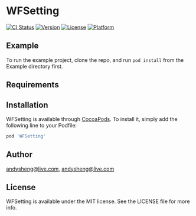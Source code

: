 # WFSetting

[![CI Status](http://img.shields.io/travis/andysheng@live.com/WFSetting.svg?style=flat)](https://travis-ci.org/andysheng@live.com/WFSetting)
[![Version](https://img.shields.io/cocoapods/v/WFSetting.svg?style=flat)](http://cocoapods.org/pods/WFSetting)
[![License](https://img.shields.io/cocoapods/l/WFSetting.svg?style=flat)](http://cocoapods.org/pods/WFSetting)
[![Platform](https://img.shields.io/cocoapods/p/WFSetting.svg?style=flat)](http://cocoapods.org/pods/WFSetting)

## Example

To run the example project, clone the repo, and run `pod install` from the Example directory first.

## Requirements

## Installation

WFSetting is available through [CocoaPods](http://cocoapods.org). To install
it, simply add the following line to your Podfile:

```ruby
pod 'WFSetting'
```

## Author

andysheng@live.com, andysheng@live.com

## License

WFSetting is available under the MIT license. See the LICENSE file for more info.
